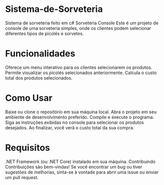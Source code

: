# Sistema-de-Sorveteria
Sistema de sorveteria feito em c#
Sorveteria Console
Este é um projeto de console de uma sorveteria simples, onde os clientes podem selecionar diferentes tipos de picolés e sorvetes.

# Funcionalidades
Oferece um menu interativo para os clientes selecionarem os produtos.
Permite visualizar os picolés selecionados anteriormente.
Calcula o custo total dos produtos selecionados.

# Como Usar
Baixe ou clone o repositório em sua máquina local.
Abra o projeto em seu ambiente de desenvolvimento preferido.
Compile e execute o programa.
Siga as instruções exibidas no console para selecionar os produtos desejados.
Ao finalizar, você verá o custo total da sua compra.

# Requisitos
.NET Framework (ou .NET Core) instalado em sua máquina.
Contribuindo
Contribuições são bem-vindas! Se você encontrar um bug ou tiver sugestões de melhorias, sinta-se à vontade para abrir uma issue ou enviar um pull request.
